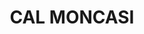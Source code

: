 ---
layout: test
title:  "CAL MONCASI"
collections: ["patrimoni-arquitectonic", "bcil-previstos-cbp"]
coordinates:
  - group1:
        - [1.459727843419232, 42.359218292754754]
        - [1.459836148173946, 42.359206396449238]
        - [1.460209075195626, 42.359165632265949]
        - [1.460198272793747, 42.359009023919732]
        - [1.46019691266148, 42.359007128090482]
        - [1.460114498506699, 42.35901853807146]
        - [1.460052371024489, 42.35902855158502]
        - [1.459994762999163, 42.35903779131101]
        - [1.459952962938875, 42.359044739975346]
        - [1.459841178201563, 42.359014866105341]
        - [1.459792869979635, 42.358965817737143]
        - [1.459693120455714, 42.359053557169318]
        - [1.459727843419232, 42.359218292754754]
---